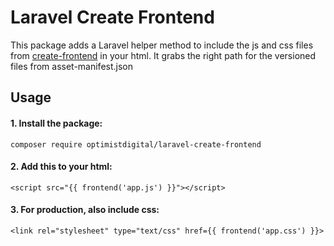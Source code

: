 # Laravel Create Frontend

This package adds a Laravel helper method to include the js and css files from [create-frontend](https://github.com/optimistdigital/create-frontend) in your html.
It grabs the right path for the versioned files from asset-manifest.json

## Usage

#### 1. Install the package:

`composer require optimistdigital/laravel-create-frontend`

#### 2. Add this to your html:

`<script src="{{ frontend('app.js') }}"></script>`

#### 3. For production, also include css:

`<link rel="stylesheet" type="text/css" href={{ frontend('app.css') }}>`
